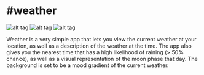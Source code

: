 #weather
=======

![alt tag](http://i.imgur.com/hG2QUIF.png)
![alt tag](http://i.imgur.com/a0ZyUQi.png)
![alt tag](http://i.imgur.com/wUHxx2F.png)

Weather is a very simple app that lets you view the current weather at your location, as well as a description of the weather at the time. The app also gives you the nearest time that has a high likelihood of raining (> 50% chance), as well as a visual representation of the moon phase that day. The background is set to be a mood gradient of the current weather.
